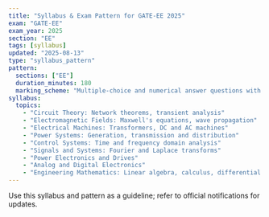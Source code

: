 ```yaml
---
title: "Syllabus & Exam Pattern for GATE-EE 2025"
exam: "GATE-EE"
exam_year: 2025
section: "EE"
tags: [syllabus]
updated: "2025-08-13"
type: "syllabus_pattern"
pattern:
  sections: ["EE"]
  duration_minutes: 180
  marking_scheme: "Multiple-choice and numerical answer questions with negative marking for incorrect MCQs"
syllabus:
  topics:
    - "Circuit Theory: Network theorems, transient analysis"
    - "Electromagnetic Fields: Maxwell's equations, wave propagation"
    - "Electrical Machines: Transformers, DC and AC machines"
    - "Power Systems: Generation, transmission and distribution"
    - "Control Systems: Time and frequency domain analysis"
    - "Signals and Systems: Fourier and Laplace transforms"
    - "Power Electronics and Drives"
    - "Analog and Digital Electronics"
    - "Engineering Mathematics: Linear algebra, calculus, differential equations"
---
```


Use this syllabus and pattern as a guideline; refer to official notifications for updates.